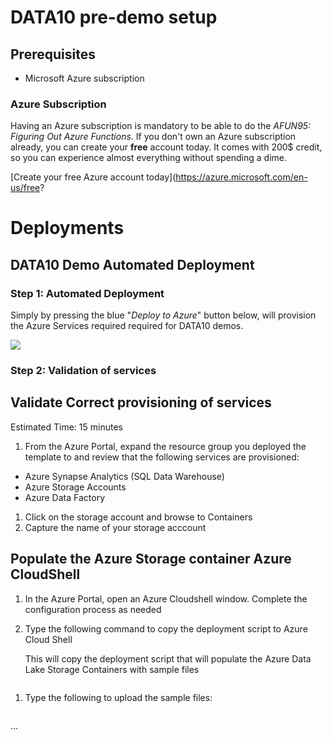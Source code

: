 # DATA10 pre-demo setup

## Prerequisites

- Microsoft Azure subscription

### Azure Subscription

Having an Azure subscription is mandatory to be able to do the *AFUN95: Figuring Out Azure Functions​*. If you don't own an Azure subscription already, you can create your **free** account today. It comes with 200$ credit, so you can experience almost everything without spending a dime.

[Create your free Azure account today](https://azure.microsoft.com/en-us/free?

# Deployments



## DATA10 Demo Automated Deployment


### Step 1: Automated Deployment

Simply by pressing the blue "*Deploy to Azure*" button below, will provision the Azure Services required required for DATA10 demos.

<a href="https://portal.azure.com/#create/Microsoft.Template/uri/https%3A%2F%2Fraw.githubusercontent.com%2Fmicrosoft%2Fignite-learning-paths-training-data%2Fmaster%2Fdeployment%2Fscripts%2FData10-deployment.json%0D%0A" target="_blank"><img src="https://azuredeploy.net/deploybutton.png"/></a>

### Step 2: Validation of services

## Validate Correct provisioning of services

Estimated Time: 15 minutes
 
1. From the Azure Portal, expand the resource group you deployed the template to and review that the following services are provisioned:

- Azure Synapse Analytics (SQL Data Warehouse)
- Azure Storage Accounts
- Azure Data Factory

1. Click on the storage account and browse to Containers
1. Capture the name of your storage acccount

## Populate the Azure Storage container Azure CloudShell

1. In the Azure Portal, open an Azure Cloudshell window.
   Complete the configuration process as needed

1. Type the following command to copy the deployment script to Azure Cloud Shell

   This will copy the deployment script that will populate the Azure Data Lake Storage Containers with sample files

```curl -OL https://raw.githubusercontent.com/microsoft/ignite-learning-paths-training-data/master/deployment/scripts/data10-storage.azcli
```
1. Type the following to upload the sample files:

```bash data10-storage.azcli *<storageaccountname>*
```

...
